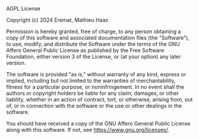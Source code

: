 AGPL License

Copyright (c) 2024 Eremat, Mathieu Haas

Permission is hereby granted, free of charge, to any person obtaining a copy of this software and associated documentation files (the "Software"), to use, modify, and distribute the Software under the terms of the GNU Affero General Public License as published by the Free Software Foundation, either version 3 of the License, or (at your option) any later version.

The software is provided "as is," without warranty of any kind, express or implied, including but not limited to the warranties of merchantability, fitness for a particular purpose, or noninfringement. In no event shall the authors or copyright holders be liable for any claim, damages, or other liability, whether in an action of contract, tort, or otherwise, arising from, out of, or in connection with the software or the use or other dealings in the software.

You should have received a copy of the GNU Affero General Public License along with this software. If not, see https://www.gnu.org/licenses/.
